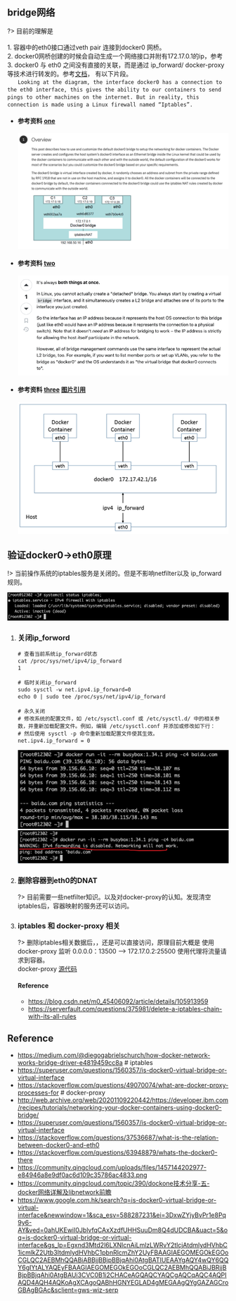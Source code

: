 ## bridge网络
?> 目前的理解是  
</br> 1. 容器中的eth0接口通过veth pair 连接到docker0 网桥。
</br> 2. docker0网桥创建的时候会自动生成一个网络接口并附有172.17.0.1的ip，参考
</br> 3. docker0 与 eth0 之间没有直接的关联，而是通过 ip_forward/ docker-proxy 等技术进行转发的。参考[文档](https://medium.com/@diegogabrielschurch/how-docker-network-works-bridge-driver-e4819459cc8a)， 有以下片段。
</br> &nbsp;&nbsp;&nbsp;&nbsp;&nbsp;&nbsp;`Looking at the diagram, the interface docker0 has a connection to the eth0 interface, this gives the ability to our containers to send pings to other machines on the internet. But in reality, this connection is made using a Linux firewall named “Iptables”.`

* #### 参考资料 [one](http://web.archive.org/web/20201109220442/https://developer.ibm.com/recipes/tutorials/networking-your-docker-containers-using-docker0-bridge/)

    ![](/.images/devops/network/docker0/docker0-04.png)
* #### 参考资料 [two](https://superuser.com/questions/1560357/is-docker0-virtual-bridge-or-virtual-interface)

    ![](/.images/devops/network/docker0/docker0-05.png)
* #### 参考资料 [three](https://stackoverflow.com/questions/37536687/what-is-the-relation-between-docker0-and-eth0) [图片引用](https://community.qingcloud.com/uploads/files/1457144202977-e84946a8e9df0ac6d109c35786ac4833.png)

    ![](/.images/devops/network/docker0/docker0-06.png)



## 验证docker0->eth0原理
!> 当前操作系统的iptables服务是关闭的。但是不影响netfilter以及 ip_forward 规则。

![](/.images/devops/network/docker0/docker0-01.png)

1. ### 关闭ip_forword

    ```shell
    # 查看当前系统ip_forward状态 
    cat /proc/sys/net/ipv4/ip_forward
    1

    # 临时关闭ip_forward
    sudo sysctl -w net.ipv4.ip_forward=0
    echo 0 | sudo tee /proc/sys/net/ipv4/ip_forward

    # 永久关闭
    # 修改系统的配置文件，如 /etc/sysctl.conf 或 /etc/sysctl.d/ 中的相关参数，并重新加载配置文件。例如，编辑 /etc/sysctl.conf 并添加或修改如下行：
    # 然后使用 sysctl -p 命令重新加载配置文件使其生效。
    net.ipv4.ip_forward = 0
    ```
        
    ![](/.images/devops/network/docker0/docker0-02.png) ![](/.images/devops/network/docker0/docker0-03.png)

2. ### 删除容器到eth0的DNAT

    ?> 目前需要一些netfilter知识。以及对docker-proxy的认知。发现清空iptables后，容器映射的服务还可以访问。

3. ### iptables 和 docker-proxy 相关
    
    ?> 删除iptables相关数据后，，还是可以直接访问，原理目前大概是 使用 docker-proxy 监听 0.0.0.0：13500 --> 172.17.0.2:25500 使用代理将流量请求到容器。
    <br> docker-proxy [源代码](https://github.com/docker/docker-ce/blob/master/components/engine/cmd/docker-proxy/main.go)

    #### Reference
    * https://blog.csdn.net/m0_45406092/article/details/105913959
    * https://serverfault.com/questions/375981/delete-a-iptables-chain-with-its-all-rules

## Reference
* https://medium.com/@diegogabrielschurch/how-docker-network-works-bridge-driver-e4819459cc8a # iptables
* https://superuser.com/questions/1560357/is-docker0-virtual-bridge-or-virtual-interface
* https://stackoverflow.com/questions/49070074/what-are-docker-proxy-processes-for    # docker-proxy
* http://web.archive.org/web/20201109220442/https://developer.ibm.com/recipes/tutorials/networking-your-docker-containers-using-docker0-bridge/
* https://superuser.com/questions/1560357/is-docker0-virtual-bridge-or-virtual-interface
* https://stackoverflow.com/questions/37536687/what-is-the-relation-between-docker0-and-eth0
* https://stackoverflow.com/questions/63948879/whats-the-docker0-there
* https://community.qingcloud.com/uploads/files/1457144202977-e84946a8e9df0ac6d109c35786ac4833.png
* https://community.qingcloud.com/topic/390/dockone技术分享-五-docker网络详解及libnetwork前瞻
* https://www.google.com.hk/search?q=is-docker0-virtual-bridge-or-virtual-interface&newwindow=1&sca_esv=588287231&ei=3DxwZYjyBvPr1e8Pq9y6-AY&ved=0ahUKEwiI0JblvfqCAxXzdfUHHSuuDm8Q4dUDCBA&uact=5&oq=is-docker0-virtual-bridge-or-virtual-interface&gs_lp=Egxnd3Mtd2l6LXNlcnAiLmlzLWRvY2tlcjAtdmlydHVhbC1icmlkZ2Utb3ItdmlydHVhbC1pbnRlcmZhY2UyFBAAGIAEGOMEGOkEGOoCGLQC2AEBMhQQABiABBjjBBjpBBjqAhi0AtgBATIUEAAYgAQY4wQY6QQY6gIYtALYAQEyFBAAGIAEGOMEGOkEGOoCGLQC2AEBMhQQABiJBRjjBBjpBBjqAhi0AtgBAUi3CVC0B1i2CHACeAGQAQCYAQCgAQCqAQC4AQPIAQD4AQH4AQKoAgXCAgoQABhHGNYEGLAD4gMEGAAgQYgGAZAGCroGBAgBGAc&sclient=gws-wiz-serp
